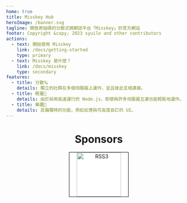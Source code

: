 ```yaml
---
home: true
title: Misskey Hub
heroImage: /banner.svg
tagline: 開放原始碼的分散式微網誌平台「Misskey」的官方網站
footer: Copyright &copy; 2023 syuilo and other contributors
actions:
  - text: 開始使用 Misskey
    link: /docs/getting-started
    type: primary
  - text: Misskey 是什麼？
    link: /docs/misskey
    type: secondary
features:
  - title: 分散🪐
    details: 獨立的社群在多個伺服器上運作，並且彼此互相連接。
  - title: 輕量🚀
    details: 由於採用高速運行的 Node.js，即使與許多伺服器互連也能輕鬆地運作。
  - title: 樂趣🍮
    details: 具備獨特的功能，例如反應與可高度自訂的 UI。
---
```


<ClientOnly>
	<MkParticles/>
</ClientOnly>

<div class="contents">

# Sponsors
<div class="sponsors">
	<a class="rss3" title="RSS3" href="https://rss3.io/" target="_blank"><img src="/sponsors/rss3.svg" alt="RSS3"></a>
</div>
</div>

<style>
.hero {
	position: relative;
	z-index: 2;
}

.contents {
	text-align: center;
}

.sponsors {
	text-align: center;
	margin-bottom: 32px;
}

.sponsors > .rss3 {
	display: inline-block;
	padding: 0px 20px;
	background: #fff;
	border: solid 1px #000;
}
.sponsors > .rss3 img {
	display: inline-block;
	height: 120px;
}
</style>
